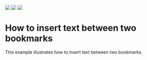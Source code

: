 <!-- default badges list -->
![](https://img.shields.io/endpoint?url=https://codecentral.devexpress.com/api/v1/VersionRange/128610768/14.2.3%2B)
[![](https://img.shields.io/badge/Open_in_DevExpress_Support_Center-FF7200?style=flat-square&logo=DevExpress&logoColor=white)](https://supportcenter.devexpress.com/ticket/details/E4405)
[![](https://img.shields.io/badge/📖_How_to_use_DevExpress_Examples-e9f6fc?style=flat-square)](https://docs.devexpress.com/GeneralInformation/403183)
<!-- default badges end -->
# How to insert text between two bookmarks


<p>This example illustrates how to insert text between two bookmarks.</p>

<br/>


